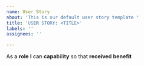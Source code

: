 ```yaml
---
name: User Story
about: 'This is our default user story template '
title: 'USER STORY: <TITLE>'
labels: ''
assignees: ''

---
```


As a **role** I can **capability** so that **received benefit**
